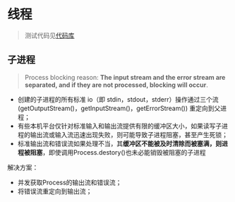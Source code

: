 # 线程

> 测试代码见[代码库](https://gitee.com/oscsc/jvm/tree/master/thread)

## 子进程

> Process blocking reason: **The input stream and the error stream are separated, and if they are not processed, blocking will occur**.
>

- 创建的子进程的所有标准 io（即 stdin，stdout，stderr）操作通过三个流 (getOutputStream()，getInputStream()，getErrorStream()) 重定向到父进程；
- 有些本机平台仅针对标准输入和输出流提供有限的缓冲区大小，如果读写子进程的输出流或输入流迅速出现失败，则可能导致子进程阻塞，甚至产生死锁；
- 标准输出流和错误流如果处理不当，其**缓冲区不能被及时清除而被塞满，则进程被阻塞**，即使调用Process.destory()也未必能销毁被阻塞的子进程



解决方案：

- 并发获取Process的输出流和错误流；
- 将错误流重定向到输出流；

